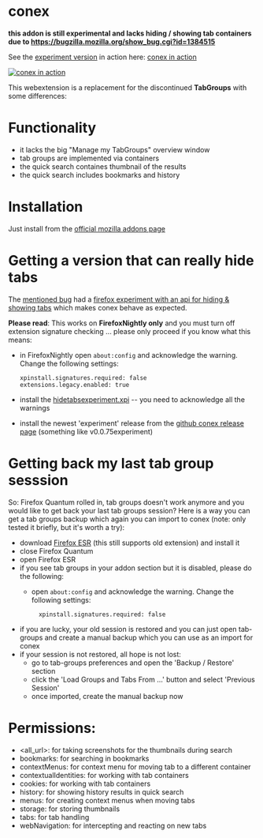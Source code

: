 # conex
**this addon is still experimental and lacks hiding / showing tab containers due to https://bugzilla.mozilla.org/show_bug.cgi?id=1384515**

See the [experiment version](https://github.com/kesselborn/conex#getting-a-version-that-can-really-hide-tabs) in action here: [conex in action](https://www.youtube.com/watch?v=wTwmIFSnLWY)

[![conex in action](http://img.youtube.com/vi/wTwmIFSnLWY/0.jpg)](http://www.youtube.com/watch?v=wTwmIFSnLWY "conex in action")

This webextension is a replacement for the discontinued <b>TabGroups</b> with some differences:

# Functionality

- it lacks the big "Manage my TabGroups" overview window
- tab groups are implemented via containers
- the quick search containes thumbnail of the results
- the quick search includes bookmarks and history

# Installation

Just install from the [official mozilla addons page](https://addons.mozilla.org/en-us/firefox/addon/conex)

# Getting a version that can really hide tabs

The [mentioned bug](https://bugzilla.mozilla.org/show_bug.cgi?id=1384515) had a [firefox experiment with an api
for hiding & showing tabs](https://github.com/kesselborn/conex/releases/tag/hidetabsexperiment) which makes conex behave as expected.

**Please read**: This works on **FirefoxNightly only** and you must turn off extension signature checking ...
please only proceed if you know what this means:

- in FirefoxNightly open `about:config` and acknowledge the warning. Change the following settings:

      xpinstall.signatures.required: false
      extensions.legacy.enabled: true

- install the [hidetabsexperiment.xpi](https://github.com/kesselborn/conex/releases/tag/hidetabsexperiment) -- you need to acknowledge all the warnings
- install the newest 'experiment' release from the [github conex release page](https://github.com/kesselborn/conex/releases) (something like v0.0.75experiment)

# Getting back my last tab group sesssion

So: Firefox Quantum rolled in, tab groups doesn't work anymore and you would like to get back
your last tab groups session? Here is a way you can get a tab groups backup which again you
can import to conex (note: only tested it briefly, but it's worth a try):

- download [Firefox ESR](https://www.mozilla.org/en-US/firefox/organizations/all/?q=English%20(US)) (this still supports old extension) and install it
- close Firefox Quantum
- open Firefox ESR
- if you see tab groups in your addon section but it is disabled, please do the following:
    - open `about:config` and acknowledge the warning. Change the following settings:

            xpinstall.signatures.required: false

- if you are lucky, your old session is restored and you can just open tab-groups and create a manual backup which you can use as an import for conex
- if your session is not restored, all hope is not lost:
  - go to tab-groups preferences and open the 'Backup / Restore' section
  - click the 'Load Groups and Tabs From ...' button and select 'Previous Session'
  - once imported, create the manual backup now

# Permissions:

- <all_url>: for taking screenshots for the thumbnails during search
- bookmarks: for searching in bookmarks
- contextMenus: for context menu for moving tab to a different container
- contextualIdentities: for working with tab containers
- cookies: for working with tab containers
- history: for showing history results in quick search
- menus: for creating context menus when moving tabs
- storage: for storing thumbnails
- tabs: for tab handling
- webNavigation: for intercepting and reacting on new tabs
